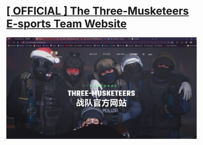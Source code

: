 # [[ OFFICIAL ] The Three-Musketeers E-sports Team Website ](https://tm-esteam.pages.dev)
![image](img/blog/inner_b1.webp)


